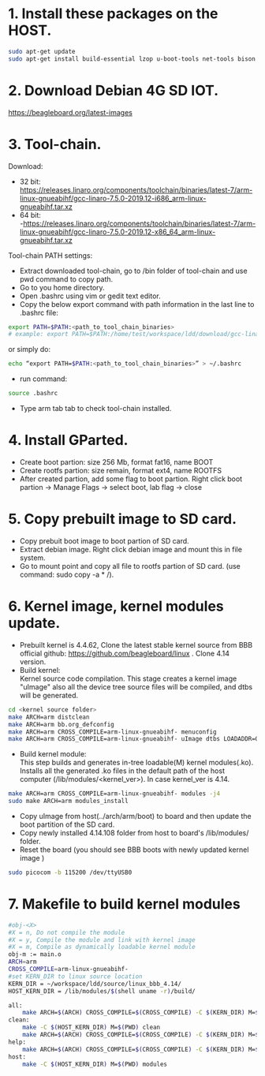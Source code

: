 # 1. Install these packages on the HOST.
``` sh
sudo apt-get update
sudo apt-get install build-essential lzop u-boot-tools net-tools bison flex libssl-dev libncurses5-dev libncursesw5-dev unzip chrpath xz-utils minicom wget git-core
```
# 2. Download Debian 4G SD IOT.
https://beagleboard.org/latest-images

# 3. Tool-chain.
Download:  
- 32 bit:  
https://releases.linaro.org/components/toolchain/binaries/latest-7/arm-linux-gnueabihf/gcc-linaro-7.5.0-2019.12-i686_arm-linux-gnueabihf.tar.xz  
- 64 bit:  
-https://releases.linaro.org/components/toolchain/binaries/latest-7/arm-linux-gnueabihf/gcc-linaro-7.5.0-2019.12-x86_64_arm-linux-gnueabihf.tar.xz  

Tool-chain PATH settings:
- Extract downloaded tool-chain, go to /bin folder of tool-chain and use pwd command to copy path.
- Go to you home directory.
- Open .bashrc using vim or gedit text editor.
- Copy the below export command with path information in the last line to .bashrc file:  
``` sh
export PATH=$PATH:<path_to_tool_chain_binaries>
# example: export PATH=$PATH:/home/test/workspace/ldd/download/gcc-linaro-7.5.0-2019.12-x86_64_arm-linux-gnueabihf/bin
```
  or simply do:  
``` sh
echo “export PATH=$PATH:<path_to_tool_chain_binaries>” > ~/.bashrc
```
- run command:
```sh
source .bashrc
```
- Type arm tab tab to check tool-chain installed.

# 4. Install GParted.
- Create boot partion: size 256 Mb, format fat16, name BOOT
- Create rootfs partion: size remain, format ext4, name ROOTFS
- After created partion, add some flag to boot partion. Right click boot partion -> Manage Flags -> select boot, lab flag -> close

# 5. Copy prebuilt image to SD card.
- Copy prebuit boot image to boot partion of SD card.
- Extract debian image. Right click debian image and mount this in file system.
- Go to mount point and copy all file to rootfs partion of SD card. (use command: sudo copy -a * /).

# 6. Kernel image, kernel modules update.
- Prebuilt kernel is 4.4.62, Clone the latest stable kernel source from BBB official github: https://github.com/beagleboard/linux . Clone 4.14 version.
- Build kernel:  
  Kernel source code compilation. This stage creates a kernel image "uImage" also all the device tree source files will be compiled, and dtbs will be generated.
```sh
cd <kernel source folder>
make ARCH=arm distclean
make ARCH=arm bb.org_defconfig
make ARCH=arm CROSS_COMPILE=arm-linux-gnueabihf- menuconfig
make ARCH=arm CROSS_COMPILE=arm-linux-gnueabihf- uImage dtbs LOADADDR=0x80008000 -j4
```
- Build kernel module:  
  This step builds and generates in-tree loadable(M) kernel modules(.ko). Installs all the generated .ko files in the default path of the host computer
(/lib/modules/<kernel_ver>). In case kernel_ver is 4.14.
```sh
make ARCH=arm CROSS_COMPILE=arm-linux-gnueabihf- modules -j4
sudo make ARCH=arm modules_install
```
- Copy uImage from host(../arch/arm/boot) to board and then update the boot partition of the SD card.
- Copy newly installed 4.14.108 folder from host to board's /lib/modules/ folder.
- Reset the board (you should see BBB boots with newly updated kernel image )
```sh
sudo picocom -b 115200 /dev/ttyUSB0
```

# 7. Makefile to build kernel modules
``` sh
#obj-<X>
#X = n, Do not compile the module
#X = y, Compile the module and link with kernel image
#X = m, Compile as dynamically loadable kernel module
obj-m := main.o
ARCH=arm
CROSS_COMPILE=arm-linux-gnueabihf-
#set KERN_DIR to linux source location 
KERN_DIR = ~/workspace/ldd/source/linux_bbb_4.14/
HOST_KERN_DIR = /lib/modules/$(shell uname -r)/build/

all:
	make ARCH=$(ARCH) CROSS_COMPILE=$(CROSS_COMPILE) -C $(KERN_DIR) M=$(PWD) modules
clean:
	make -C $(HOST_KERN_DIR) M=$(PWD) clean
	make ARCH=$(ARCH) CROSS_COMPILE=$(CROSS_COMPILE) -C $(KERN_DIR) M=$(PWD) clean
help:
	make ARCH=$(ARCH) CROSS_COMPILE=$(CROSS_COMPILE) -C $(KERN_DIR) M=$(PWD) help
host:
	make -C $(HOST_KERN_DIR) M=$(PWD) modules
```
